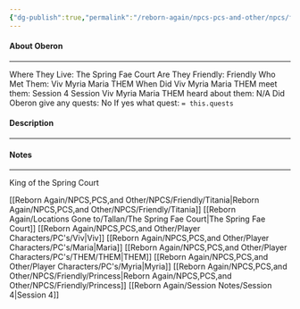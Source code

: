 ```yaml
---
{"dg-publish":true,"permalink":"/reborn-again/npcs-pcs-and-other/npcs/friendly/oberon/"}
---
```



#### About Oberon
---
Where They Live: The Spring Fae Court
Are They Friendly: Friendly 
Who Met Them: Viv Myria Maria THEM
When Did Viv Myria Maria THEM meet them: Session 4
Session Viv Myria Maria THEM heard about them: N/A
Did Oberon give any quests: No
	If yes what quest: `= this.quests`


#### Description


---

#### Notes
---
King of the Spring Court

[[Reborn Again/NPCS,PCS,and Other/NPCS/Friendly/Titania\|Reborn Again/NPCS,PCS,and Other/NPCS/Friendly/Titania]]
[[Reborn Again/Locations Gone to/Tallan/The Spring Fae Court\|The Spring Fae Court]]
[[Reborn Again/NPCS,PCS,and Other/Player Characters/PC's/Viv\|Viv]]
[[Reborn Again/NPCS,PCS,and Other/Player Characters/PC's/Maria\|Maria]]
[[Reborn Again/NPCS,PCS,and Other/Player Characters/PC's/THEM/THEM\|THEM]]
[[Reborn Again/NPCS,PCS,and Other/Player Characters/PC's/Myria\|Myria]]
[[Reborn Again/NPCS,PCS,and Other/NPCS/Friendly/Princess\|Reborn Again/NPCS,PCS,and Other/NPCS/Friendly/Princess]]
[[Reborn Again/Session Notes/Session 4\|Session 4]]
